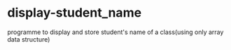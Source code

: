 # display-student_name
programme to display and store student's name of a class(using only array data structure)
